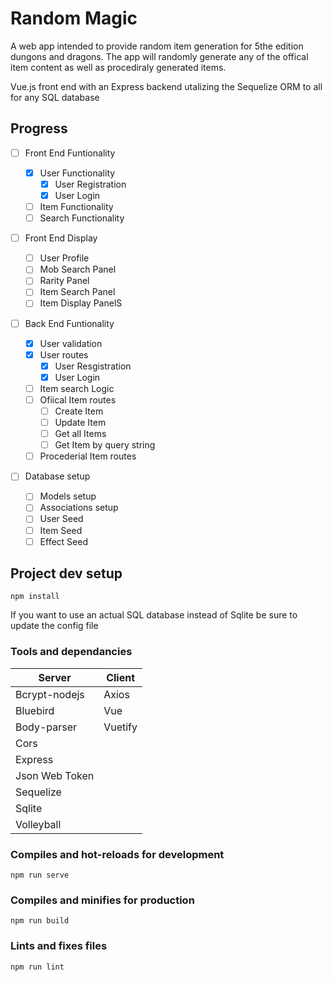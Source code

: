 # Random Magic

A web app intended to provide random item generation for 5the edition dungons and dragons. The app will randomly generate any of the offical item content as well as procediraly generated items.

Vue.js front end with an Express backend utalizing the Sequelize ORM to all for any SQL database

## Progress

- [ ] Front End Funtionality

  - [x] User Functionality
    - [x] User Registration
    - [x] User Login
  - [ ] Item Functionality
  - [ ] Search Functionality

- [ ] Front End Display

  - [ ] User Profile
  - [ ] Mob Search Panel
  - [ ] Rarity Panel
  - [ ] Item Search Panel
  - [ ] Item Display PanelS

- [ ] Back End Funtionality

  - [x] User validation
  - [x] User routes
    - [x] User Resgistration
    - [x] User Login
  - [ ] Item search Logic
  - [ ] Ofiical Item routes
    - [ ] Create Item
    - [ ] Update Item
    - [ ] Get all Items
    - [ ] Get Item by query string
  - [ ] Procederial Item routes

- [ ] Database setup
  - [ ] Models setup
  - [ ] Associations setup
  - [ ] User Seed
  - [ ] Item Seed
  - [ ] Effect Seed

## Project dev setup

```
npm install
```

If you want to use an actual SQL database instead of Sqlite be sure to update the config file

### Tools and dependancies

| Server         | Client  |
| -------------- | ------- |
| Bcrypt-nodejs  | Axios   |
| Bluebird       | Vue     |
| Body-parser    | Vuetify |
| Cors           |
| Express        |
| Json Web Token |
| Sequelize      |
| Sqlite         |
| Volleyball     |

### Compiles and hot-reloads for development

```
npm run serve
```

### Compiles and minifies for production

```
npm run build
```

### Lints and fixes files

```
npm run lint
```
